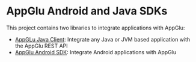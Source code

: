 # AppGlu Android and Java SDKs

This project contains two libraries to integrate applications with AppGlu:

* [AppGLu Java Client](https://github.com/appglu/appglu-androidsdk/tree/master/appglu-java-client): Integrate any Java or JVM based application with the AppGlu REST API
* [AppGlu Android SDK](https://github.com/appglu/appglu-androidsdk/tree/master/appglu-android-sdk): Integrate Android applications with AppGlu
